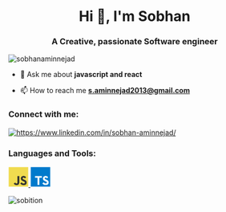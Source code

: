 <h1 align="center">Hi 👋, I'm Sobhan</h1>
<h3 align="center">A Creative, passionate Software engineer</h3>

<p align="left"> <img src="https://komarev.com/ghpvc/?username=sobhanaminnejad&label=Profile%20views&color=0e75b6&style=flat" alt="sobhanaminnejad" /> </p>

- 💬 Ask me about **javascript and react**

- 📫 How to reach me **s.aminnejad2013@gmail.com**

<h3 align="left">Connect with me:</h3>
<p align="left">
<a href="https://linkedin.com/in/https://www.linkedin.com/in/sobhan-aminnejad/" target="blank"><img align="center" src="https://raw.githubusercontent.com/rahuldkjain/github-profile-readme-generator/master/src/images/icons/Social/linked-in-alt.svg" alt="https://www.linkedin.com/in/sobhan-aminnejad/" height="30" width="40" /></a>
</p>

<h3 align="left">Languages and Tools:</h3>
<p align="left">
<a
    href="https://developer.mozilla.org/en-US/docs/Web/JavaScript"
    target="_blank"
    rel="noreferrer"
  >
    <img
      src="https://raw.githubusercontent.com/devicons/devicon/master/icons/javascript/javascript-original.svg"
      alt="javascript"
      width="40"
      height="40"
    />
  </a>
  <a href="https://www.typescriptlang.org/" target="_blank" rel="noreferrer">
    <img
      src="https://raw.githubusercontent.com/devicons/devicon/master/icons/typescript/typescript-original.svg"
      alt="typescript"
      width="40"
      height="40"
    />
  </a>
</p>

<p><img align="center" src="https://github-readme-stats.vercel.app/api/top-langs?username=sobition&show_icons=true&locale=en&layout=compact" alt="sobition" /></p>
